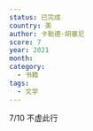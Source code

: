 ```yaml
---
status: 已完成
country: 美
author: 卡勒德·胡塞尼
score: 7
year: 2021
month:
category:
  - 书籍
tags:
  - 文学
---
```

7/10 不虚此行
